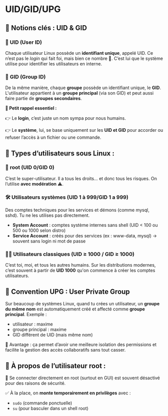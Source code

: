 # UID/GID/UPG

## **🔐 Notions clés : UID & GID**

### 🔹 **UID (User ID)** 
Chaque utilisateur Linux possède un **identifiant unique**, appelé UID. Ce n’est pas le *login* qui fait foi, mais bien ce nombre 🔢. C’est lui que le système utilise pour identifier les utilisateurs en interne.

### 🔹 **GID (Group ID)**
De la même manière, chaque **groupe** possède un identifiant unique, le **GID**. L'utilisateur appartient à un **groupe principal** (via son GID) et peut aussi faire partie de **groupes secondaires**.



**🧠 Petit rappel essentiel :**

👉 Le **login**, c’est juste un nom sympa pour nous humains.

👉 Le **système**, lui, se base uniquement sur les **UID et GID** pour accorder ou refuser l’accès à un fichier ou une commande.



## **🧪 Types d’utilisateurs sous Linux :**

### 👑 **root (UID 0/GID 0)** 
C’est le super-utilisateur. Il a tous les droits… et donc tous les risques. On l’utilise **avec modération** ⚠️.



### 🛠️ **Utilisateurs systèmes (UID 1 à 999/GID 1 a 999)** 
Des comptes techniques pour les services et démons (comme mysql, sshd). Tu ne les utilises pas directement.

- **System Account** : comptes système internes sans shell (UID < 100 ou 500 ou 1000 selon distro)
- **Service Account** : créés pour des services (ex : www-data, mysql) → souvent sans login ni mot de passe


### 👨‍💻 **Utilisateurs classiques (UID ≥ 1000 / GID ≥ 1000)**
C’est toi, moi, et tous les autres humains. Sur les distributions modernes, c’est souvent à partir de **UID 1000** qu'on commence à créer les comptes utilisateurs.



## **🔄 Convention UPG : User Private Group**

Sur beaucoup de systèmes Linux, quand tu crées un utilisateur, un **groupe du même nom** est automatiquement créé et affecté comme **groupe principal**. Exemple :

- utilisateur : maxime
- groupe principal : maxime
- GID différent de UID (mais même nom)

🎯 Avantage : ça permet d’avoir une meilleure isolation des permissions et facilite la gestion des accès collaboratifs sans tout casser.



## **🔐 À propos de l’utilisateur root :**

🚫 Se connecter directement en root (surtout en GUI) est souvent désactivé pour des raisons de sécurité.

✅ À la place, on **monte temporairement en privilèges** avec :

- `sudo` (commande ponctuelle)
- `su` (pour basculer dans un shell root)



